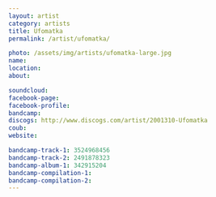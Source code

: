 ```yaml
---
layout: artist
category: artists
title: Ufomatka
permalink: /artist/ufomatka/

photo: /assets/img/artists/ufomatka-large.jpg
name: 
location: 
about: 

soundcloud: 
facebook-page: 
facebook-profile: 
bandcamp: 
discogs: http://www.discogs.com/artist/2001310-Ufomatka
coub: 
website: 

bandcamp-track-1: 3524968456
bandcamp-track-2: 2491878323
bandcamp-album-1: 342915204
bandcamp-compilation-1: 
bandcamp-compilation-2: 
---
```


